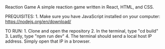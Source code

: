 Reaction Game
A simple reaction game written in React, HTML, and CSS.

PREQUISITES:
    1. Make sure you have JavaScript installed on your computer: https://nodejs.org/en/download/

TO RUN:
    1. Clone and open the repository
    2. In the terminal, type "cd build"
    3. Lastly, type "npm run dev"
    4. The terminal should send a local host IP address. Simply open that IP in a browser.